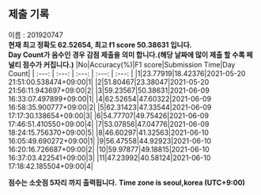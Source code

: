 


  
## 제출 기록  
이름 : 201920747  
**현재 최고 정확도 62.52654, 최고 f1 score 50.38631 입니다.**  
**Day Count가 음수인 경우 감점 제출을 의미 합니다.(해당 날짜에 많이 제출 할 수록 페널티 점수가 커집니다.)**
|No|Accuracy(%)|F1 score|Submission Time|Day Count|
| :---: | :---: | :---: | :---: | :---: |
|1|23.77919|18.42376|2021-05-20 21:51:00.538474+09:00|1|
|2|51.80467|23.38047|2021-05-20 21:56:11.943697+09:00|2|
|3|59.23567|50.38631|2021-06-09 16:33:07.497899+09:00|1|
|4|62.52654|47.60322|2021-06-09 16:58:35.900777+09:00|2|
|5|62.31423|47.33544|2021-06-09 17:17:30.138654+09:00|3|
|6|54.77707|49.75426|2021-06-09 17:46:51.410550+09:00|4|
|7|53.07856|47.04776|2021-06-09 18:24:15.756370+09:00|5|
|8|46.60297|41.32563|2021-06-10 16:05:49.690272+09:00|1|
|9|56.47558|44.92923|2021-06-10 16:20:16.726687+09:00|2|
|10|59.97877|49.18815|2021-06-10 16:37:03.422541+09:00|3|
|11|47.23992|40.58124|2021-06-10 17:18:42.185504+09:00|4|


**점수는 소숫점 5자리 까지 출력됩니다.**
**Time zone is seoul,korea (UTC+9:00)**

